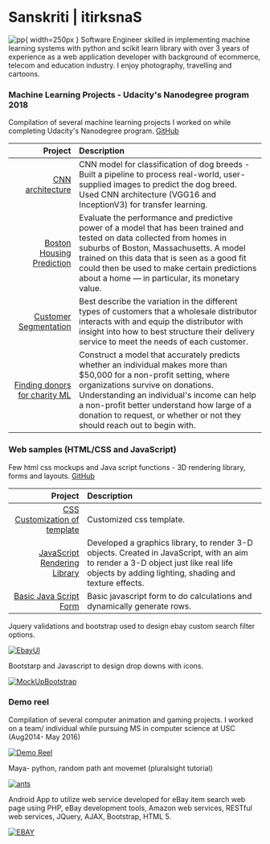 # Sanskriti | itirksnaS

![pp](https://sanskriti1991.github.io/web-samples/images/pp.jpg){ width=250px }
Software Engineer skilled in implementing machine learning systems with python and scikit learn library with over 3 years of experience as a web application developer with background of ecommerce, telecom and education industry. I enjoy photography, travelling and cartoons.


### Machine Learning Projects - Udacity's Nanodegree program 2018
Compilation of several machine learning projects I worked on while completing Udacity's Nanodegree program. [GitHub](https://github.com/sanskriti1991/machineLearningProjects)

| Project | Description |
| ------:| :-----------|
| [CNN architecture](https://sanskriti1991.github.io/machineLearningProjects/dog-project/report.html) | CNN model for classification of dog breeds - Built a pipeline to process real-world, user-supplied images to predict the dog breed. Used CNN architecture (VGG16 and InceptionV3) for transfer learning. |
| [Boston Housing Prediction](https://github.com/sanskriti1991/machineLearningProjects/blob/master/bostonHousing/boston_housing.ipynb)   | Evaluate the performance and predictive power of a model that has been trained and tested on data collected from homes in suburbs of Boston, Massachusetts. A model trained on this data that is seen as a good fit could then be used to make certain predictions about a home — in particular, its monetary value. |
| [Customer Segmentation](https://github.com/sanskriti1991/machineLearningProjects/blob/master/customer_segments/customer_segments.ipynb) | Best describe the variation in the different types of customers that a wholesale distributor interacts with and equip the distributor with insight into how to best structure their delivery service to meet the needs of each customer. |
| [Finding donors for charity ML](https://github.com/sanskriti1991/machineLearningProjects/blob/master/finding_donors/finding_donors.ipynb)    | Construct a model that accurately predicts whether an individual makes more than $50,000 for a non-profit setting, where organizations survive on donations. Understanding an individual's income can help a non-profit better understand how large of a donation to request, or whether or not they should reach out to begin with. |


### Web samples (HTML/CSS and JavaScript)
Few html css mockups and Java script functions - 3D rendering library, forms and layouts.  [GitHub](https://github.com/sanskriti1991/web-samples/tree/gh-pages)

| Project | Description |
| ------:| :-----------|
| [CSS Customization of template](https://sanskriti1991.github.io/web-samples/Boilerplate/Boilerplate/index1.html)   | Customized css template. |
| [JavaScript Rendering Library](https://sanskriti1991.github.io/web-samples/graphics/CS580HW61.html) | Developed a graphics library, to render 3-D objects. Created in JavaScript, with an aim to render a 3-D object just like real life objects by adding lighting, shading and texture effects. |
| [Basic Java Script Form](https://sanskriti1991.github.io/web-samples/travel_fund_document.html#)    | Basic javascript form to do calculations and dynamically generate rows. |

Jquery validations and bootstrap used to design ebay custom search filter options.

[![EbayUI](https://sanskriti1991.github.io/web-samples/eBaySearchTool/ebayUI.png)](https://github.com/sanskriti1991/web-samples/tree/gh-pages/eBaySearchTool)

Bootstarp and Javascript to design drop downs with icons.

[![MockUpBootstrap](https://sanskriti1991.github.io/web-samples/MockUpBootstrap/MWP.png)](https://github.com/sanskriti1991/web-samples/tree/gh-pages/MockUpBootstrap) 

### Demo reel 
Compilation of several computer animation and gaming projects. I worked on a team/ individual while pursuing MS in computer science at USC (Aug2014- May 2016)

[![Demo Reel](https://sanskriti1991.github.io/web-samples/images/demo%20reel.png)](https://www.youtube.com/watch?v=V960aCQwvTk)

Maya- python, random path ant movemet (pluralsight tutorial)

[![ants](https://sanskriti1991.github.io/web-samples/images/RandomPathAnimation.png)](https://youtu.be/FDz7okjBA34)

Android App to utilize web service developed for eBay item search web page using PHP, eBay development tools, Amazon web services, RESTful web services, JQuery, AJAX, Bootstrap, HTML 5.

[![EBAY](https://sanskriti1991.github.io/web-samples/images/ebay%20Mobile%20App.png)](https://youtu.be/zOxCczdjeqA)

